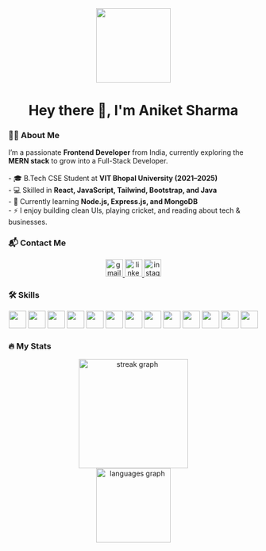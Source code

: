 <div align="center">
  <img height="150" src="https://media.giphy.com/media/M9gbBd9nbDrOTu1Mqx/giphy.gif"  />
</div>

###

<h1 align="center">Hey there 👋, I'm Aniket Sharma</h1>

###

<h3 align="left">👨‍💻 About Me</h3>

<p align="left">
I’m a passionate <b>Frontend Developer</b> from India, currently exploring the <b>MERN stack</b> to grow into a Full-Stack Developer.<br><br>
- 🎓 B.Tech CSE Student at <b>VIT Bhopal University (2021–2025)</b><br>
- 💻 Skilled in <b>React, JavaScript, Tailwind, Bootstrap, and Java</b><br>
- 🌱 Currently learning <b>Node.js, Express.js, and MongoDB</b><br>
- ⚡ I enjoy building clean UIs, playing cricket, and reading about tech & businesses.
</p>

###

<h3 align="left">📬 Contact Me</h3>

<div align="center">
  <a href="mailto:aniketsharma1922@gmail.com" target="_blank">
    <img src="https://img.shields.io/static/v1?message=Gmail&logo=gmail&label=&color=D14836&logoColor=white&labelColor=&style=for-the-badge" height="35" alt="gmail logo" />
  </a>
  <a href="https://www.linkedin.com/in/aniket-sharma-1922" target="_blank">
    <img src="https://img.shields.io/static/v1?message=LinkedIn&logo=linkedin&label=&color=0077B5&logoColor=white&labelColor=&style=for-the-badge" height="35" alt="linkedin logo" />
  </a>
  <a href="https://www.instagram.com/aniket_sharma1922" target="_blank">
    <img src="https://img.shields.io/static/v1?message=Instagram&logo=instagram&label=&color=E4405F&logoColor=white&labelColor=&style=for-the-badge" height="35" alt="instagram logo" />
  </a>
</div>

###

<h3 align="left">🛠 Skills</h3>

<div align="center">
  <img src="https://img.shields.io/badge/HTML5-E34F26?style=for-the-badge&logo=html5&logoColor=white" height="35" />
  <img src="https://img.shields.io/badge/CSS3-1572B6?style=for-the-badge&logo=css3&logoColor=white" height="35" />
  <img src="https://img.shields.io/badge/Tailwind-38B2AC?style=for-the-badge&logo=tailwind-css&logoColor=white" height="35" />
  <img src="https://img.shields.io/badge/Material_UI-0081CB?style=for-the-badge&logo=mui&logoColor=white" height="35" />
  <img src="https://img.shields.io/badge/JavaScript-F7DF1E?style=for-the-badge&logo=javascript&logoColor=black" height="35" />
  <img src="https://img.shields.io/badge/React-61DAFB?style=for-the-badge&logo=react&logoColor=black" height="35" />
  <img src="https://img.shields.io/badge/MongoDB-47A248?style=for-the-badge&logo=mongodb&logoColor=white" height="35" />
  <img src="https://img.shields.io/badge/SQL-336791?style=for-the-badge&logo=postgresql&logoColor=white" height="35" />
  <img src="https://img.shields.io/badge/Node.js-339933?style=for-the-badge&logo=nodedotjs&logoColor=white" height="35" />
  <img src="https://img.shields.io/badge/Express.js-000000?style=for-the-badge&logo=express&logoColor=white" height="35" />
  <img src="https://img.shields.io/badge/Firebase-FFCA28?style=for-the-badge&logo=firebase&logoColor=black" height="35" />
  <img src="https://img.shields.io/badge/Java-007396?style=for-the-badge&logo=java&logoColor=white" height="35" />
  <img src="https://img.shields.io/badge/VS_Code-007ACC?style=for-the-badge&logo=visual-studio-code&logoColor=white" height="35" />
</div>

###

<h3 align="left">🔥 My Stats</h3>

<div align="center">
  <img src="https://streak-stats.demolab.com?user=aniketsharma&theme=dark&hide_border=false&border_radius=5" height="220" alt="streak graph" />
  <br/>
  <img src="https://github-readme-stats.vercel.app/api/top-langs/?username=aniketsharma&layout=compact&theme=dark" height="150" alt="languages graph" />
</div>
